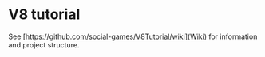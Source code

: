 # V8 tutorial

See [https://github.com/social-games/V8Tutorial/wiki](Wiki) for information and project structure.